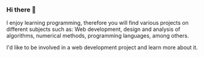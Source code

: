 ### Hi there 👋

<!--
**rwxp/rwxp** is a ✨ _special_ ✨ repository because its `README.md` (this file) appears on your GitHub profile.

Here are some ideas to get you started:

- 🔭 I’m currently working on ...
- 🌱 I’m currently learning ...
- 👯 I’m looking to collaborate on ...
- 🤔 I’m looking for help with ...
- 💬 Ask me about ...
- 📫 How to reach me: ...
- 😄 Pronouns: ...
- ⚡ Fun fact: ...
-->



I enjoy learning programming, therefore you will find various projects on different subjects such as:
Web development, design and analysis of algorithms, numerical methods, programming languages, among others.


I'd like to be involved in a web development project and learn more about it.
